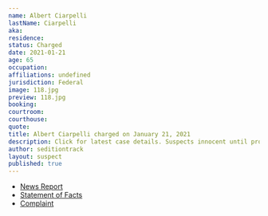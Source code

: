 ```yaml
---
name: Albert Ciarpelli
lastName: Ciarpelli
aka: 
residence: 
status: Charged
date: 2021-01-21
age: 65
occupation: 
affiliations: undefined
jurisdiction: Federal
image: 118.jpg
preview: 118.jpg
booking: 
courtroom: 
courthouse: 
quote: 
title: Albert Ciarpelli charged on January 21, 2021
description: Click for latest case details. Suspects innocent until proven guilty.
author: seditiontrack
layout: suspect
published: true
---
```

- [News Report](https://www.syracuse.com/crime/2021/01/syracuse-man-charged-in-dc-riots-called-time-inside-the-capitol-a-little-adventure.html)
- [Statement of Facts](https://www.justice.gov/opa/page/file/1353446/download)
- [Complaint](https://www.justice.gov/opa/page/file/1353441/download)
